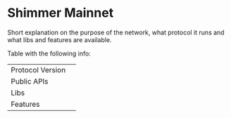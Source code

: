 # Shimmer Mainnet

Short explanation on the purpose of the network, what protocol it runs and what libs and features are available.

Table with the following info:

|                  |           |
|------------------|-----------|
| Protocol Version |           |
| Public APIs      |           |
| Libs             |           |
| Features         |           |




